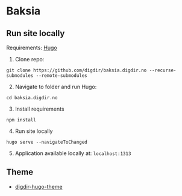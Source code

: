 # Baksia

## Run site locally

Requirements: [Hugo](https://gohugo.io/) 

1. Clone repo: 
```shell
git clone https://github.com/digdir/baksia.digdir.no --recurse-submodules --remote-submodules
```

2. Navigate to folder and run Hugo:
```shell
cd baksia.digdir.no
```

3. Install requirements
```shell
npm install
```

4. Run site locally
```shell
hugo serve --navigateToChanged
```

5. Application available locally at: `localhost:1313`

## Theme
- [digdir-hugo-theme](https://github.com/felleslosninger/digdir-hugo-theme)
